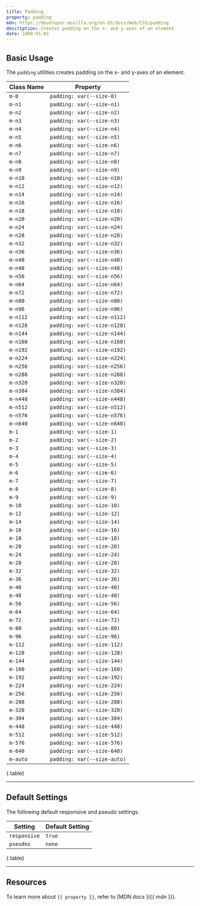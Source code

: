 ```yaml
---
title: Padding
property: padding
mdn: https://developer.mozilla.org/en-US/docs/Web/CSS/padding
description: Creates padding on the x- and y-axes of an element
date: 1000-01-01
---
```


## Basic Usage

The `padding` utilities creates padding on the x- and y-axes of an element.

| Class Name | Property                    |
| ---------- | --------------------------- |
| `m-0`      | `padding: var(--size-0)`    |
| `m-n1`     | `padding: var(--size-n1)`   |
| `m-n2`     | `padding: var(--size-n2)`   |
| `m-n3`     | `padding: var(--size-n3)`   |
| `m-n4`     | `padding: var(--size-n4)`   |
| `m-n5`     | `padding: var(--size-n5)`   |
| `m-n6`     | `padding: var(--size-n6)`   |
| `m-n7`     | `padding: var(--size-n7)`   |
| `m-n8`     | `padding: var(--size-n8)`   |
| `m-n9`     | `padding: var(--size-n9)`   |
| `m-n10`    | `padding: var(--size-n10)`  |
| `m-n12`    | `padding: var(--size-n12)`  |
| `m-n14`    | `padding: var(--size-n14)`  |
| `m-n16`    | `padding: var(--size-n16)`  |
| `m-n18`    | `padding: var(--size-n18)`  |
| `m-n20`    | `padding: var(--size-n20)`  |
| `m-n24`    | `padding: var(--size-n24)`  |
| `m-n28`    | `padding: var(--size-n28)`  |
| `m-n32`    | `padding: var(--size-n32)`  |
| `m-n36`    | `padding: var(--size-n36)`  |
| `m-n40`    | `padding: var(--size-n40)`  |
| `m-n48`    | `padding: var(--size-n48)`  |
| `m-n56`    | `padding: var(--size-n56)`  |
| `m-n64`    | `padding: var(--size-n64)`  |
| `m-n72`    | `padding: var(--size-n72)`  |
| `m-n80`    | `padding: var(--size-n80)`  |
| `m-n96`    | `padding: var(--size-n96)`  |
| `m-n112`   | `padding: var(--size-n112)` |
| `m-n128`   | `padding: var(--size-n128)` |
| `m-n144`   | `padding: var(--size-n144)` |
| `m-n160`   | `padding: var(--size-n160)` |
| `m-n192`   | `padding: var(--size-n192)` |
| `m-n224`   | `padding: var(--size-n224)` |
| `m-n256`   | `padding: var(--size-n256)` |
| `m-n288`   | `padding: var(--size-n288)` |
| `m-n320`   | `padding: var(--size-n320)` |
| `m-n384`   | `padding: var(--size-n384)` |
| `m-n448`   | `padding: var(--size-n448)` |
| `m-n512`   | `padding: var(--size-n512)` |
| `m-n576`   | `padding: var(--size-n576)` |
| `m-n640`   | `padding: var(--size-n640)` |
| `m-1`      | `padding: var(--size-1)`    |
| `m-2`      | `padding: var(--size-2)`    |
| `m-3`      | `padding: var(--size-3)`    |
| `m-4`      | `padding: var(--size-4)`    |
| `m-5`      | `padding: var(--size-5)`    |
| `m-6`      | `padding: var(--size-6)`    |
| `m-7`      | `padding: var(--size-7)`    |
| `m-8`      | `padding: var(--size-8)`    |
| `m-9`      | `padding: var(--size-9)`    |
| `m-10`     | `padding: var(--size-10)`   |
| `m-12`     | `padding: var(--size-12)`   |
| `m-14`     | `padding: var(--size-14)`   |
| `m-16`     | `padding: var(--size-16)`   |
| `m-18`     | `padding: var(--size-18)`   |
| `m-20`     | `padding: var(--size-20)`   |
| `m-24`     | `padding: var(--size-24)`   |
| `m-28`     | `padding: var(--size-28)`   |
| `m-32`     | `padding: var(--size-32)`   |
| `m-36`     | `padding: var(--size-36)`   |
| `m-40`     | `padding: var(--size-40)`   |
| `m-48`     | `padding: var(--size-48)`   |
| `m-56`     | `padding: var(--size-56)`   |
| `m-64`     | `padding: var(--size-64)`   |
| `m-72`     | `padding: var(--size-72)`   |
| `m-80`     | `padding: var(--size-80)`   |
| `m-96`     | `padding: var(--size-96)`   |
| `m-112`    | `padding: var(--size-112)`  |
| `m-128`    | `padding: var(--size-128)`  |
| `m-144`    | `padding: var(--size-144)`  |
| `m-160`    | `padding: var(--size-160)`  |
| `m-192`    | `padding: var(--size-192)`  |
| `m-224`    | `padding: var(--size-224)`  |
| `m-256`    | `padding: var(--size-256)`  |
| `m-288`    | `padding: var(--size-288)`  |
| `m-320`    | `padding: var(--size-320)`  |
| `m-384`    | `padding: var(--size-384)`  |
| `m-448`    | `padding: var(--size-448)`  |
| `m-512`    | `padding: var(--size-512)`  |
| `m-576`    | `padding: var(--size-576)`  |
| `m-640`    | `padding: var(--size-640)`  |
| `m-auto`   | `padding: var(--size-auto)` |

{.table}

---

## Default Settings

The following default responsive and pseudo settings.

| Setting      | Default Setting |
| ------------ | --------------- |
| `responsive` | `true`          |
| `pseudos`    | `none`          |

{.table}

---

## Resources

To learn more about `{{ property }}`, refer to [MDN docs <i class="far fa-external-link ml-6"></i>]({{ mdn }}).
